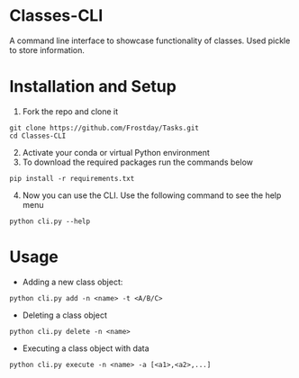 # Classes-CLI
A command line interface to showcase functionality of classes. Used pickle to store information.

# Installation and Setup
1. Fork the repo and clone it
```
git clone https://github.com/Frostday/Tasks.git
cd Classes-CLI
```
2. Activate your conda or virtual Python environment
3. To download the required packages run the commands below
```
pip install -r requirements.txt
```
4. Now you can use the CLI. Use the following command to see the help menu
```
python cli.py --help
```

# Usage
- Adding a new class object:
```
python cli.py add -n <name> -t <A/B/C>
```
- Deleting a class object
```
python cli.py delete -n <name>
```
- Executing a class object with data
```
python cli.py execute -n <name> -a [<a1>,<a2>,...]
```
